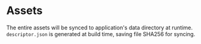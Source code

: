 # Assets

The entire assets will be synced to application's data directory at runtime. `descriptor.json`
is generated at build time, saving file SHA256 for syncing.